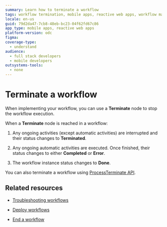 ```yaml
---
summary: Learn how to terminate a workflow
tags: workflow termination, mobile apps, reactive web apps, workflow management, automatic activities
locale: en-us
guid: 79d2da47-7cb8-48eb-bc23-04f62fd67c86
app_type: mobile apps, reactive web apps
platform-version: odc
figma:
coverage-type:
  - understand
audience:
  - full stack developers
  - mobile developers
outsystems-tools:
  - none
---
```

# Terminate a workflow

When implementing your workflow, you can use a **Terminate** node to stop the workflow execution.

When a **Terminate** node is reached in a workflow:

1. Any ongoing activities (except automatic activities) are interrupted and their status changes to **Terminated**.

1. Any ongoing automatic activities are executed. Once finished, their status changes to either **Completed** or **Error**.

1. The workflow instance status changes to **Done**.

<div class="info" markdown="1">

You can also terminate a workflow using [ProcessTerminate API](../../reference/system-actions/workflows.md#processterminate).

</div>

## Related resources

* [Troubleshooting workflows](troubleshooting-workflows.md)

* [Deploy workflows](../../deploying-apps/deploy-apps.md)

* [End a workflow](end-workflow.md)
